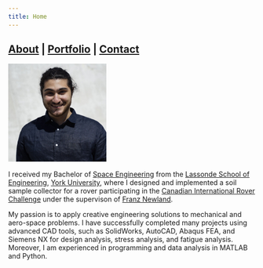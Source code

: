 ```yaml
---
title: Home
---
```


## [About](index.md) |  [Portfolio](portfolio.md) | [Contact](contact.md)

<img src="Me.jpg" alt="Pedram Heravi" width="200"/>

I received my Bachelor of [Space Engineering](https://lassonde.yorku.ca/academics/space-engineering) from the [Lassonde School of Engineering](https://lassonde.yorku.ca/), [York University](https://www.yorku.ca/), where I designed and implemented a soil sample collector for a rover participating in the [Canadian International Rover Challenge](https://circ.cstag.ca/) under the supervison of [Franz Newland](https://lassonde.yorku.ca/users/franz-newland).

My passion is to apply creative engineering solutions to mechanical and aero-space problems. I have successfully completed many projects using advanced CAD tools, such as SolidWorks, AutoCAD, Abaqus FEA, and Siemens NX for design analysis, stress analysis, and fatigue analysis. Moreover, I am experienced in programming and data analysis in MATLAB and Python. 
